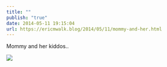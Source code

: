```yaml
---
title: ""
publish: "true"
date: 2014-05-11 19:15:04
url: https://ericmwalk.blog/2014/05/11/mommy-and-her.html
---
```


Mommy and her kiddos..

![](https://ericmwalk.blog/uploads/2022/a9c1605dab.jpg)